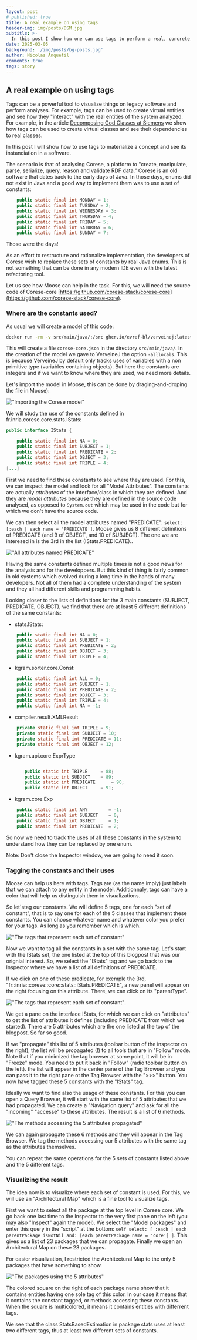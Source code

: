 ```yaml
---
layout: post
# published: true
title: A real example on using tags
header-img: img/posts/DSM.jpg
subtitle: >-
  In this post I show how one can use tags to perform a real, concrete, analysis. 
date: 2025-03-05
background: '/img/posts/bg-posts.jpg'
author: Nicolas Anquetil
comments: true
tags: story
---
```

## A real example on using tags

Tags can be a powerful tool to visualize things on legacy software and perform analyses.
For example, tags can be used to create virtual entities and see how they "interact" with the real entities of the system analyzed.
For example, in the article [Decomposing God Classes at Siemens](https://rmod-files.lille.inria.fr/Team/Texts/Papers/Anq19a-ICSME-GodClass.pdf) we show how tags can be used to create virtual classes and see their dependencies to real classes.

In this post I will show how to use tags to materialize a concept and see its instanciation in a software.

The scenario is that of analysing Corese, a platform to "create, manipulate, parse, serialize, query, reason and validate RDF data."
Corese is an old software that dates back to the early days of Java.
In those days, enums did not exist in Java and a good way to implement them was to use a set of constants:
```java
	public static final int MONDAY = 1;
	public static final int TUESDAY = 2;
	public static final int WEDNESDAY = 3;
	public static final int THURSDAY = 4;
	public static final int FRIDAY = 5;
	public static final int SATURDAY = 6;
	public static final int SUNDAY = 7;
```
Those were the days!

As an effort to restructure and rationalize implementation, the developers of Corese wish to replace these sets of constants by real Java enums.
This is not something that can be done in any modern IDE even with the latest refactoring tool.

Let us see how Moose can help in the task.
For this, we will need the source code of Corese-core [https://github.com/corese-stack/corese-core](https://github.com/corese-stack/corese-core).

### Where are the constants used?

As usual we will create a model of this code:
```sh
docker run -rm -v src/main/java/:/src ghcr.io/evref-bl/verveinej:latest -alllocals -o corese-core.json
```
This will create a file `corese-core.json` in the directory `src/main/java/`.
In the creation of the model we gave to VerveineJ the option `-alllocals`.
This is because VerveineJ by default only tracks uses of variables with a non primitive type (variables containing objects).
But here the constants are integers and if we want to know where they are used, we need more details.

Let's import the model in Moose, this can be done by draging-and-droping the file in Moose):

!["Importing the Corese model"](/img/posts/2025-03-05-using-tags/corese-import.png)


We will study the use of the constants defined in fr.inria.corese.core.stats.IStats:
```java
public interface IStats {

    public static final int NA = 0;
    public static final int SUBJECT = 1;
    public static final int PREDICATE = 2;
    public static final int OBJECT = 3;
    public static final int TRIPLE = 4;
[...]
```

First we need to find these constants to see where they are used.
For this, we can inspect the model and look for all "Model Attributes".
The constants are actually *attributes* of the interface/class in which they are defined.
And they are *model attributes* because they are defined in the source code analysed, as opposed to `System.out` which may be used in the code but for which we don't have the source code.

We can then select all the model attributes named "PREDICATE": `select: [:each | each name = 'PREDICATE']`.
Moose gives us 8 different definitions of PREDICATE (and 9 of OBJECT, and 10 of SUBJECT).
The one we are interesed in is the 3rd in the list (IStats.PREDICATE)..

!["All attributes named PREDICATE"](/img/posts/2025-03-05-using-tags/predicate-definitions.png)

Having the same constants defined multiple times is not a good news for the analysis and for the developpers.
But this kind of thing is fairly common in old systems which evolved during a long time in the hands of many developers.
Not all of them had a complete understanding of the system and they all had different skills and programming habits.

Looking closer to the lists of definitions for the 3 main constants (SUBJECT, PREDICATE, OBJECT), we find that there are at least 5 different definitions of the same constants:

- stats.IStats:
```java
    public static final int NA = 0;
    public static final int SUBJECT = 1;
    public static final int PREDICATE = 2;
    public static final int OBJECT = 3;
    public static final int TRIPLE = 4;
```
- kgram.sorter.core.Const:
```java
    public static final int ALL = 0;
    public static final int SUBJECT = 1;
    public static final int PREDICATE = 2;
    public static final int OBJECT = 3;
    public static final int TRIPLE = 4;
    public static final int NA = -1;
```
- compiler.result.XMLResult
```java
    private static final int TRIPLE = 9;
    private static final int SUBJECT = 10;
    private static final int PREDICATE = 11;
    private static final int OBJECT = 12;
```
- kgram.api.core.ExprType
 ```java
 
        public static int TRIPLE 	 = 88;
        public static int SUBJECT 	 = 89;
        public static int PREDICATE 	 = 90;
        public static int OBJECT 	 = 91;
```
- kgram.core.Exp
```java
    public static final int ANY        = -1;
    public static final int SUBJECT    = 0;
    public static final int OBJECT     = 1;
    public static final int PREDICATE  = 2;
```

So now we need to track the uses of all these constants in the system to understand how they can be replaced by one enum.

Note: Don't close the Inspector window, we are going to need it soon.

### Tagging the constants and their uses

Moose can help us here with tags.
Tags are (as the name imply) just labels that we can attach to any entity in the model.
Additionnaly, tags can have a color that will help us distinguish them in visualizations.

So let'stag our constants.
We will define 5 tags, one for each "set of constant", that is to say one for each of the 5 classes that implement these constants.
You can choose whatever name and whatever color you prefer for your tags.
As long as you remember which is which.

!["The tags that represent each set of constant"](/img/posts/2025-03-05-using-tags/tags.png)

Now we want to tag all the constants in a set with the same tag.
Let's start with the IStats set, the one listed at the top of this blogpost that was our orignial interest.
So, we select the "IStats" tag and we go back to the Inspector where we have a list of all definitions of PREDICATE.

If we click on one of these predicate, for exemple the 3rd, "fr::inria::corese::core::stats::IStats.PREDICATE", a new panel will appear on the right focusing on this attribute.
There, we can click on its "parentType".

!["The tags that represent each set of constant"](/img/posts/2025-03-05-using-tags/istats-predicate-attribute.png).

We get a pane on the interface IStats, for which we can click on "attributes" to get the list of attributes it defines (including PREDICATE from which we started).
There are 5 attributes which are the one listed at the top of the blogpost. So far so good.

If we "propagate" this list of 5 attributes (toolbar button of the inspector on the right), the list will be propagated (!) to all tools that are in "Follow" mode.
Note that if you minimized the tag browser at some point, it will be in "Freeze" mode.
You need to put it back in "Follow" (radio toolbar button on the left).
the list will appear in the center pane of the Tag Browser and you can pass it to the right pane ot the Tag Browser with the ">>>" button.
You now have tagged these 5 constants with the "IStats" tag.

Ideally we want to find also the usage of these constants.
For this you can open a Query Browser, it will start with the same list of 5 attributes that we had propagated.
We can create a "Navigation query" and ask for all the "incoming" "accesse" to these attributes.
The result is a list of 6 methods.

!["The methods accessing the 5 attributes propagated"](/img/posts/2025-03-05-using-tags/query-browser.png)

We can again propagate these 6 methods and they will appear in the Tag Browser.
We tag the methods accessing our 5 attributes with the same tag as the attributes themselves.

You can repeat the same operations for the 5 sets of constants listed above and the 5 different tags.

### Visualizing the result

The idea now is to visualize where each set of constant is used.
For this, we will use an "Architectural Map" which is a fine tool to visualize tags.

First we want to select all the package at the top level in Corese core.
We go back one last time to the Inspector to the very first pane on the left (you may also "Inspect" again the model).
We select the "Model packages" and enter this query in the "script" at the bottom: `self select: [ :each | each parentPackage isNotNil and: [each parentPackage name = 'core'] ]`.
This gives us a list of 23 packages that we can propagate.
Finally we open an Architectural Map on these 23 packages.

For easier visualization, I restricted the Architectural Map to the only 5 packages that have something to show.

!["The packages using the 5 attributes"](/img/posts/2025-03-05-using-tags/architectural-map.png)

The colored square on the right of each package name show that it contains entities having one sole tag of this color.
In our case it means that it contains the constant tagged, or methods accessing these constants.
When the square is multicolored, it means it contains entities with differrent tags.

We see that the class StatsBasedEstimation in package stats uses at least two different tags, thus at least two different sets of constants.
